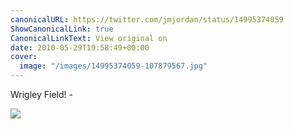 ```yaml
---
canonicalURL: https://twitter.com/jmjordan/status/14995374059
ShowCanonicalLink: true
CanonicalLinkText: View original on
date: 2010-05-29T19:58:49+00:00
cover:
  image: "/images/14995374059-107879567.jpg"
---
```

Wrigley Field! -

![](/images/14995374059-107879567.jpg)